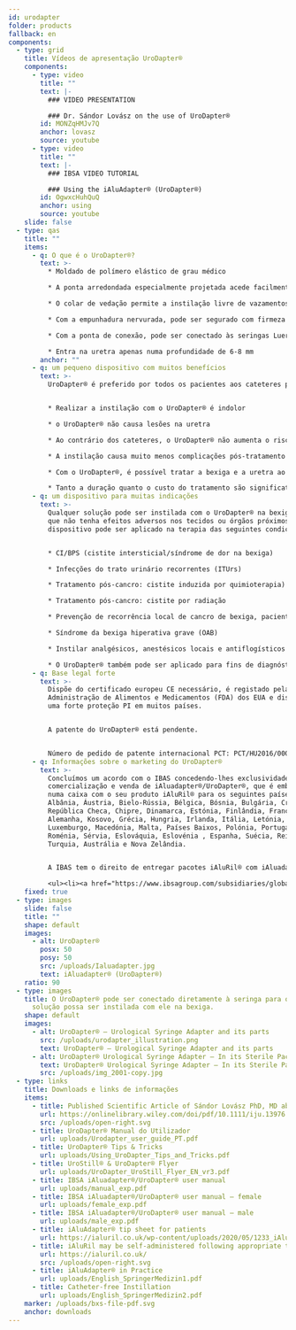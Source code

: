 ```yaml
---
id: urodapter
folder: products
fallback: en
components:
  - type: grid
    title: Vídeos de apresentação UroDapter®
    components:
      - type: video
        title: ""
        text: |-
          ### VIDEO PRESENTATION

          ### Dr. Sándor Lovász on the use of UroDapter®
        id: MONZqHMJv7Q
        anchor: lovasz
        source: youtube
      - type: video
        title: ""
        text: |-
          ### IBSA VIDEO TUTORIAL

          ### Using the iAluAdapter® (UroDapter®)
        id: OgwxcHuhQuQ
        anchor: using
        source: youtube
    slide: false
  - type: qas
    title: ""
    items:
      - q: O que é o UroDapter®?
        text: >-
          * Moldado de polímero elástico de grau médico

          * A ponta arredondada especialmente projetada acede facilmente o orifício uretral externo

          * O colar de vedação permite a instilação livre de vazamentos da bexiga

          * Com a empunhadura nervurada, pode ser segurado com firmeza quando está a ser montado

          * Com a ponta de conexão, pode ser conectado às seringas Luer Slip e Luer Lock

          * Entra na uretra apenas numa profundidade de 6-8 mm
        anchor: ""
      - q: um pequeno dispositivo com muitos benefícios
        text: >-
          UroDapter® é preferido por todos os pacientes aos cateteres porque: 


          * Realizar a instilação com o UroDapter® é indolor

          * o UroDapter® não causa lesões na uretra

          * Ao contrário dos cateteres, o UroDapter® não aumenta o risco de infecções do trato urinário

          * A instilação causa muito menos complicações pós-tratamento

          * Com o UroDapter®, é possível tratar a bexiga e a uretra ao mesmo tempo,

          * Tanto a duração quanto o custo do tratamento são significativamente mais baixos.
      - q: um dispositivo para muitas indicações
        text: >-
          Qualquer solução pode ser instilada com o UroDapter® na bexiga, desde
          que não tenha efeitos adversos nos tecidos ou órgãos próximos. O
          dispositivo pode ser aplicado na terapia das seguintes condições:


          * CI/BPS (cistite intersticial/síndrome de dor na bexiga)

          * Infecções do trato urinário recorrentes (ITUrs)

          * Tratamento pós-cancro: cistite induzida por quimioterapia)

          * Tratamento pós-cancro: cistite por radiação

          * Prevenção de recorrência local de cancro de bexiga, pacientes do sexo feminino

          * Síndrome da bexiga hiperativa grave (OAB)

          * Instilar analgésicos, anestésicos locais e antiflogísticos por qualquer indicação

          * O UroDapter® também pode ser aplicado para fins de diagnóstico - por exemplo, uretrografia retrógrada, fistulografia
      - q: Base legal forte
        text: >-
          Dispõe do certificado europeu CE necessário, é registado pela
          Administração de Alimentos e Medicamentos (FDA) dos EUA e dispõe de
          uma forte proteção PI em muitos países.


          A patente do UroDapter® está pendente. 


          Número de pedido de patente internacional PCT: PCT/HU2016/000063
      - q: Informações sobre o marketing do UroDapter®
        text: >-
          Concluímos um acordo com o IBAS concedendo-lhes exclusividade para a
          comercialização e venda de iAluadapter®/UroDapter®, que é embalado
          numa caixa com o seu produto iAluRil® para os seguintes países:
          Albânia, Áustria, Bielo-Rússia, Bélgica, Bósnia, Bulgária, Croácia ,
          República Checa, Chipre, Dinamarca, Estónia, Finlândia, França,
          Alemanha, Kosovo, Grécia, Hungria, Irlanda, Itália, Letónia, Lituânia,
          Luxemburgo, Macedónia, Malta, Países Baixos, Polónia, Portugal,
          Roménia, Sérvia, Eslováquia, Eslovénia , Espanha, Suécia, Reino Unido,
          Turquia, Austrália e Nova Zelândia.


          A IBAS tem o direito de entregar pacotes iAluRil® com iAluadapter®/UroDapter® e/ou o adaptador como um produto autónomo e não exclusivo nos seguintes países: Ucrânia, Rússia, Bahrein, Omã, Kuwait, Catar, Arábia Saudita, Emirados Árabes Unidos, Egito, Argélia, Jordânia, Palestina, Líbano, Iraque, Líbia, Marrocos, Tunísia, Israel, Irão, Coreia do Sul, Indonésia, China, Cingapura, Taiwan, Turcomenistão, Malásia, Colômbia, Argentina, Barbados, Bolívia, Brasil , Chile, Costa Rica, República Dominicana, Equador, El Salvador, Guatemala, Honduras, México, Nicarágua, Panamá, Paraguai, Peru, Venezuela, Nigéria, Quénia, Gabão e Gana.

          <ul><li><a href="https://www.ibsagroup.com/subsidiaries/global-network.html" rel="noopener noreferrer" target="_blank">IBSA Global Network</a></li></ul>
    fixed: true
  - type: images
    slide: false
    title: ""
    shape: default
    images:
      - alt: UroDapter®
        posx: 50
        posy: 50
        src: /uploads/Ialuadapter.jpg
        text: iAluadapter® (UroDapter®)
    ratio: 90
  - type: images
    title: O UroDapter® pode ser conectado diretamente à seringa para que qualquer
      solução possa ser instilada com ele na bexiga.
    shape: default
    images:
      - alt: UroDapter® – Urological Syringe Adapter and its parts
        src: /uploads/urodapter_illustration.png
        text: UroDapter® – Urological Syringe Adapter and its parts
      - alt: UroDapter® Urological Syringe Adapter – In its Sterile Packaging
        text: UroDapter® Urological Syringe Adapter – In its Sterile Packaging
        src: /uploads/img_2001-copy.jpg
  - type: links
    title: Downloads e links de informações
    items:
      - title: Published Scientific Article of Sándor Lovász PhD, MD about UroDapter
        url: https://onlinelibrary.wiley.com/doi/pdf/10.1111/iju.13976
        src: /uploads/open-right.svg
      - title: UroDapter® Manual do Utilizador
        url: uploads/Urodapter_user_guide_PT.pdf
      - title: UroDapter® Tips & Tricks
        url: uploads/Using_UroDapter_Tips_and_Tricks.pdf
      - title: UroStill® & UroDapter® Flyer
        url: uploads/UroDapter_UroStill_Flyer_EN_vr3.pdf
      - title: IBSA iAluadapter®/UroDapter® user manual
        url: uploads/manual_exp.pdf
      - title: IBSA iAluadapter®/UroDapter® user manual – female
        url: uploads/female_exp.pdf
      - title: IBSA iAluadapter®/UroDapter® user manual – male
        url: uploads/male_exp.pdf
      - title: iAluAdapter® tip sheet for patients
        url: https://ialuril.co.uk/wp-content/uploads/2020/05/1233_iAluradapterTipSheetPatients_St03.pdf
      - title: iAluRil may be self-administered following appropriate training
        url: https://ialuril.co.uk/
        src: /uploads/open-right.svg
      - title: iAluAdapter® in Practice
        url: uploads/English_SpringerMedizin1.pdf
      - title: Catheter-free Instillation
        url: uploads/English_SpringerMedizin2.pdf
    marker: /uploads/bxs-file-pdf.svg
    anchor: downloads
---
```

